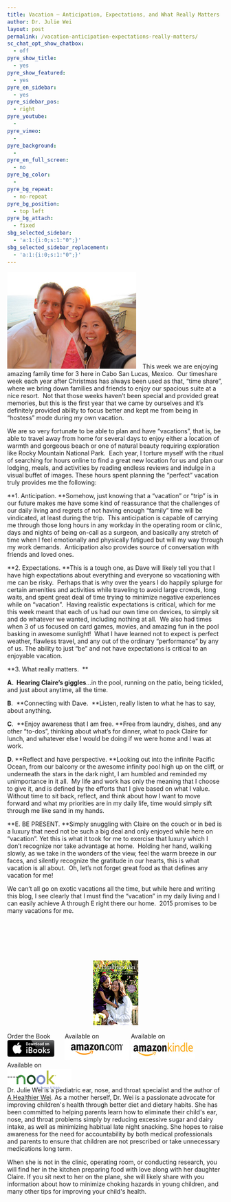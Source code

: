 ```yaml
---
title: Vacation – Anticipation, Expectations, and What Really Matters
author: Dr. Julie Wei
layout: post
permalink: /vacation-anticipation-expectations-really-matters/
sc_chat_opt_show_chatbox:
  - off
pyre_show_title:
  - yes
pyre_show_featured:
  - yes
pyre_en_sidebar:
  - yes
pyre_sidebar_pos:
  - right
pyre_youtube:
  - 
pyre_vimeo:
  - 
pyre_background:
  - 
pyre_en_full_screen:
  - no
pyre_bg_color:
  - 
pyre_bg_repeat:
  - no-repeat
pyre_bg_position:
  - top left
pyre_bg_attach:
  - fixed
sbg_selected_sidebar:
  - 'a:1:{i:0;s:1:"0";}'
sbg_selected_sidebar_replacement:
  - 'a:1:{i:0;s:1:"0";}'
---
```

<img class="alignleft wp-image-1151 size-medium" style="margin-right: 15px;" src="/wp-content/uploads/2015/01/IMG_3010-300x225.jpg" alt="Vacation" width="300" height="225" />This week we are enjoying amazing family time for 3 here in Cabo San Lucas, Mexico.  Our timeshare week each year after Christmas has always been used as that, “time share”, where we bring down families and friends to enjoy our spacious suite at a nice resort.  Not that those weeks haven’t been special and provided great memories, but this is the first year that we came by ourselves and it’s definitely provided ability to focus better and kept me from being in “hostess” mode during my own vacation.

We are so very fortunate to be able to plan and have “vacations”, that is, be able to travel away from home for several days to enjoy either a location of warmth and gorgeous beach or one of natural beauty requiring exploration like Rocky Mountain National Park.  Each year, I torture myself with the ritual of searching for hours online to find a great new location for us and plan our lodging, meals, and activities by reading endless reviews and indulge in a visual buffet of images. These hours spent planning the “perfect” vacation truly provides me the following:

**1. Anticipation. **Somehow, just knowing that a “vacation” or “trip” is in our future makes me have some kind of reassurance that the challenges of our daily living and regrets of not having enough “family” time will be vindicated, at least during the trip.  This anticipation is capable of carrying me through those long hours in any workday in the operating room or clinic, days and nights of being on-call as a surgeon, and basically any stretch of time when I feel emotionally and physically fatigued but will my way through my work demands.  Anticipation also provides source of conversation with friends and loved ones.

**2. Expectations. **This is a tough one, as Dave will likely tell you that I have high expectations about everything and everyone so vacationing with me can be risky.  Perhaps that is why over the years I do happily splurge for certain amenities and activities while traveling to avoid large crowds, long waits, and spent great deal of time trying to minimize negative experiences while on “vacation”.  Having realistic expectations is critical, which for me this week meant that each of us had our own time on devices, to simply sit and do whatever we wanted, including nothing at all.  We also had times when 3 of us focused on card games, movies, and amazing fun in the pool basking in awesome sunlight!  What I have learned not to expect is perfect weather, flawless travel, and any out of the ordinary “performance” by any of us. The ability to just “be” and not have expectations is critical to an enjoyable vacation.

**3. What really matters.  **

**A.  Hearing Claire’s giggles**&#8230;in the pool, running on the patio, being tickled, and just about anytime, all the time.

**B**.  **Connecting with Dave.  **Listen, really listen to what he has to say, about anything.

**C**.  **Enjoy awareness that I am free. **Free from laundry, dishes, and any other “to-dos”, thinking about what’s for dinner, what to pack Claire for lunch, and whatever else I would be doing if we were home and I was at work.

**D**. **Reflect and have perspective. **Looking out into the infinite Pacific Ocean, from our balcony or the awesome infinity pool high up on the cliff, or underneath the stars in the dark night, I am humbled and reminded my unimportance in it all.  My life and work has only the meaning that I choose to give it, and is defined by the efforts that I give based on what I value. Without time to sit back, reflect, and think about how I want to move forward and what my priorities are in my daily life, time would simply sift through me like sand in my hands.

**E. BE PRESENT. **Simply snuggling with Claire on the couch or in bed is a luxury that need not be such a big deal and only enjoyed while here on “vacation”. Yet this is what it took for me to exercise that luxury which I don’t recognize nor take advantage at home.  Holding her hand, walking slowly, as we take in the wonders of the view, feel the warm breeze in our faces, and silently recognize the gratitude in our hearts, this is what vacation is all about.  Oh, let’s not forget great food as that defines any vacation for me!

We can’t all go on exotic vacations all the time, but while here and writing this blog, I see clearly that I must find the “vacation” in my daily living and I can easily achieve A through E right there our home.  2015 promises to be many vacations for me.

&nbsp;

&nbsp;

&nbsp;

<span style="width:105px;display:table;margin:0 auto;"><a href="the-book/"><img src="/wp-content/uploads/2014/04/AHealthierWei_cover_150.png" /></a></span>

<p style="height:80px">
  <span style="width:130px;display:inline-block;vertical-align:top;"> Order the Book <a href="https://itunes.apple.com/us/book/a-healthier-wei/id806784060?ls=1&mt=11#" target="_blank" > <img class="size-full wp-image-944" alt="Apple iBooks" title="Apple iBooks" src="/wp-content/uploads/2014/02/Download_on_iBooks_Badge_US-UK_110x40_090513.png" width="110" height="40" /></a> </span> <span style="width:150px;display:inline-block;vertical-align:top;">Available on <a href="http://amzn.to/1fSNqeb" target="_blank" > <img class="size-full wp-image-945" alt="Amazon.com" title="Amazon.com" src="/wp-content/uploads/2014/02/amazon_com_logo_160.jpg" width="160" height="47" /> </a> </span> <span  style="width:150px;display:inline-block;vertical-align:top;">Available on <a href="http://amzn.to/1eHEfNl" target="_blank" > <img class="size-full wp-image-946" alt="Amazon Kindle" title="Amazon Kindle" src="/wp-content/uploads/2014/02/kindle_logo_160.jpg" width="160" height="43" /> </a> </span> <span style="width:150px;display:inline-block;vertical-align:top;">Available on <a href="http://www.barnesandnoble.com/w/a-healthier-wei-julie-wei/1118260302?ean=2940148244592&itm=1&usri=2940148244592" target="_blank" > <img class="size-full wp-image-947" alt="Nook" title="Nook" src="/wp-content/uploads/2014/02/nook_logo_160.png" width="160" height="52" /></a> </span>
</p>

\-----

Dr. Julie Wei is a pediatric ear, nose, and throat specialist and the author of [A Healthier Wei][1]. As a mother herself, Dr. Wei is a passionate advocate for improving children's health through better diet and dietary habits. She has been committed to helping parents learn how to eliminate their child's ear, nose, and throat problems simply by reducing excessive sugar and dairy intake, as well as minimizing habitual late night snacking. She hopes to raise awareness for the need for accountability by both medical professionals and parents to ensure that children are not prescribed or take unnecessary medications long term. 

When she is not in the clinic, operating room, or conducting research, you will find her in the kitchen preparing food with love along with her daughter Claire. If you sit next to her on the plane, she will likely share with you information about how to minimize choking hazards in young children, and many other tips for improving your child's health.

 [1]: the-book